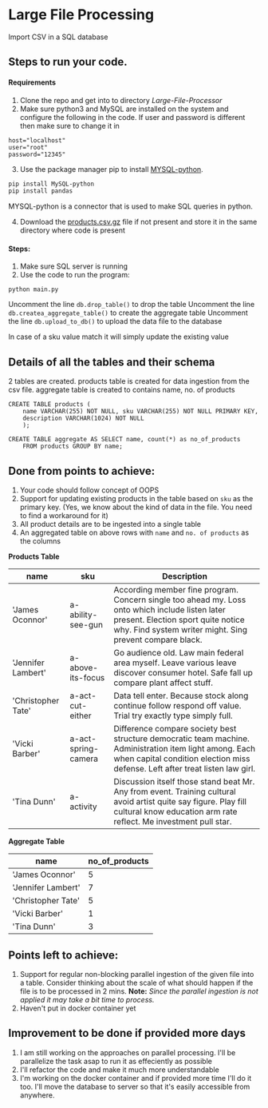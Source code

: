 # Large File Processing
Import CSV in a SQL database

## Steps to run your code.
#### Requirements
1) Clone the repo and get into to directory _Large-File-Processor_
2)  Make sure python3 and MySQL are installed on the system and configure the following in the code. If user and password is different then make sure to change it in 
```
host="localhost"
user="root"
password="12345"
```

3) Use the package manager pip to install [MYSQL-python](https://pypi.org/project/MySQL-python/).
```bash
pip install MySQL-python
pip install pandas
```
MYSQL-python is a connector that is used to make SQL queries in python.

4) Download the [products.csv.gz](https://drive.google.com/drive/folders/1X3qomdbjWU1oOTbBvxchTzjLMAwYBWFT) file if not present and store it in the same directory where code is present

#### Steps:
1) Make sure SQL server is running
2) Use the code to run the program:
```
python main.py
```
Uncomment the line `db.drop_table()` to drop the table
Uncomment the line `db.createa_aggregate_table()` to create the aggregate table
Uncomment the line `db.upload_to_db()` to upload the data file to the database

In case of a sku value match it will simply update the existing value



## Details of all the tables and their schema
2 tables are created. products table is created for data ingestion from the csv file. aggregate table is created to contains name, no. of products

```mysql
CREATE TABLE products (
    name VARCHAR(255) NOT NULL, sku VARCHAR(255) NOT NULL PRIMARY KEY, 
    description VARCHAR(1024) NOT NULL
    );
    
CREATE TABLE aggregate AS SELECT name, count(*) as no_of_products
    FROM products GROUP BY name;
```


## Done from points to achieve:
1) Your code should follow concept of OOPS
2) Support for updating existing products in the table based on `sku` as the primary key. (Yes, we know about the kind of data in the file. You need to find a workaround for it)
3) All product details are to be ingested into a single table
4) An aggregated table on above rows with `name` and `no. of products` as the columns

**Products Table**

| name  | sku | Description |
| ------------- | ------------- | ------------------- |
| 'James Oconnor'  | a-ability-see-gun  | According member fine program. Concern single too ahead my. Loss onto which include listen later present. Election sport quite notice why. Find system writer might. Sing prevent compare black. |
| 'Jennifer Lambert'  | a-above-its-focus  | Go audience old. Law main federal area myself. Leave various leave discover consumer hotel. Safe fall up compare plant affect stuff. |
| 'Christopher Tate' | a-act-cut-either | Data tell enter. Because stock along continue follow respond off value. Trial try exactly type simply full. |
| 'Vicki Barber' | a-act-spring-camera | Difference compare society best structure democratic team machine. Administration item light among. Each when capital condition election miss defense. Left after treat listen law girl. |
| 'Tina Dunn' | a-activity | Discussion itself those stand beat Mr. Any from event. Training cultural avoid artist quite say figure. Play fill cultural know education arm rate reflect. Me investment pull star. |

**Aggregate Table**

| name  | no_of_products |
| ------------- | ------------- |
| 'James Oconnor'  | 5  |
| 'Jennifer Lambert'  | 7  |
| 'Christopher Tate' | 5 |
| 'Vicki Barber' | 1 |
| 'Tina Dunn' | 3 |

## Points left to achieve:
1) Support for regular non-blocking parallel ingestion of the given file into a table. Consider thinking about the scale of what should happen if the file is to be processed in 2 mins.
**Note:** _Since the parallel ingestion is not applied it may take a bit time to process._
2) Haven't put in docker container yet

## Improvement to be done if provided more days
1) I am still working on the approaches on parallel processing. I'll be parallelize the task asap to run it as effeciently as possible
2) I'll refactor the code and make it much more understandable
3) I'm working on the docker container and if provided more time I'll do it too. I'll move the database to server so that it's easily accessible from anywhere.